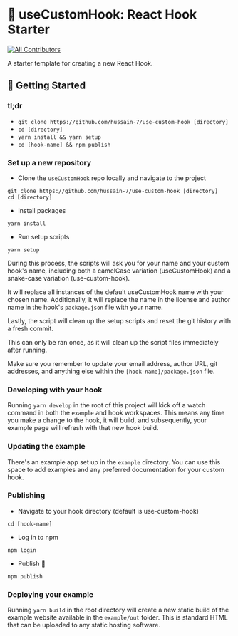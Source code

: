 # 🧰 useCustomHook: React Hook Starter

<!-- ALL-CONTRIBUTORS-BADGE:START - Do not remove or modify this section -->

[![All Contributors](https://img.shields.io/badge/all_contributors-1-orange.svg?style=flat-square)](#contributors-)

<!-- ALL-CONTRIBUTORS-BADGE:END -->

A starter template for creating a new React Hook.

## 🚀 Getting Started

### tl;dr

- `git clone https://github.com/hussain-7/use-custom-hook [directory]`
- `cd [directory]`
- `yarn install && yarn setup`
- `cd [hook-name] && npm publish`

### Set up a new repository

- Clone the `useCustomHook` repo locally and navigate to the project

```
git clone https://github.com/hussain-7/use-custom-hook [directory]
cd [directory]
```

- Install packages

```
yarn install
```

- Run setup scripts

```
yarn setup
```

During this process, the scripts will ask you for your name and your custom hook's name, including both a camelCase variation (useCustomHook) and a snake-case variation (use-custom-hook).

It will replace all instances of the default useCustomHook name with your chosen name. Additionally, it will replace the name in the license and author name in the hook's `package.json` file with your name.

Lastly, the script will clean up the setup scripts and reset the git history with a fresh commit.

This can only be ran once, as it will clean up the script files immediately after running.

Make sure you remember to update your email address, author URL, git addresses, and anything else within the `[hook-name]/package.json` file.

### Developing with your hook

Running `yarn develop` in the root of this project will kick off a watch command in both the `example` and hook workspaces. This means any time you make a change to the hook, it will build, and subsequently, your example page will refresh with that new hook build.

### Updating the example

There's an example app set up in the `example` directory. You can use this space to add examples and any preferred documentation for your custom hook.

### Publishing

- Navigate to your hook directory (default is use-custom-hook)

```
cd [hook-name]
```

- Log in to npm

```
npm login
```

- Publish 🎉

```
npm publish
```

### Deploying your example

Running `yarn build` in the root directory will create a new static build of the example website available in the `example/out` folder. This is standard HTML that can be uploaded to any static hosting software.
